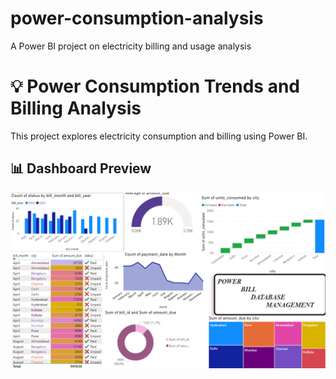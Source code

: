 # power-consumption-analysis
A Power BI project on electricity billing and usage analysis
# 💡 Power Consumption Trends and Billing Analysis

This project explores electricity consumption and billing using Power BI.

## 📊 Dashboard Preview

![Power BI Dashboard](https://github.com/mahalakshmisadhviacademy-oss/power-consumption-analysis/blob/main/dashboard.png)
